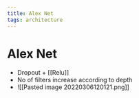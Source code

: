 ```yaml
---
title: Alex Net
tags: architecture
---
```


# Alex Net
- Dropout + [[Relu]]
- No of filters increase according to depth
- ![[Pasted image 20220306120121.png]]




























